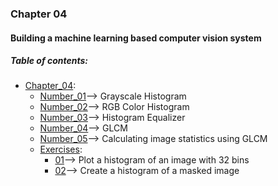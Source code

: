 ### Chapter 04
#### Building a machine learning based computer vision system

##### Table of contents:
* [Chapter_04](/all/chapter_04):
    * [Number_01](/all/chapter_04/Number_01.py)--> Grayscale Histogram
    * [Number_02](/all/chapter_04/Number_02.py)--> RGB Color Histogram
    * [Number_03](/all/chapter_04/Number_03.py)--> Histogram Equalizer
    * [Number_04](/all/chapter_04/Number_04.py)--> GLCM
    * [Number_05](/all/chapter_04/Number_05.py)--> Calculating image statistics using GLCM  
    * [Exercises](/all/chapter_04/exercises):
        * [01](/all/chapter_04/exercises/01.py)--> Plot a histogram of an image with 32 bins
        * [02](/all/chapter_04/exercises/02.py)--> Create a histogram of a masked image